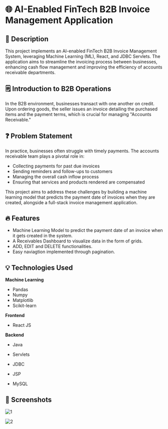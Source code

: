 # 🌐 AI-Enabled FinTech B2B Invoice Management Application

## 📇 Description
This project implements an AI-enabled FinTech B2B Invoice Management System, leveraging Machine Learning (ML), React, and JDBC Servlets. The application aims to streamline the invoicing process between businesses, enhancing cash flow management and improving the efficiency of accounts receivable departments.

## 🗒️ Introduction to B2B Operations
In the B2B environment, businesses transact with one another on credit. Upon ordering goods, the seller issues an invoice detailing the purchased items and the payment terms, which is crucial for managing "Accounts Receivable."

## ❓ Problem Statement
In practice, businesses often struggle with timely payments. The accounts receivable team plays a pivotal role in:

- Collecting payments for past due invoices
- Sending reminders and follow-ups to customers
- Managing the overall cash inflow process
- Ensuring that services and products rendered are compensated

This project aims to address these challenges by building a machine learning model that predicts the payment date of invoices when they are created, alongside a full-stack invoice management application.

## 🔥 Features

- Machine Learning Model to predict the payment date of an invoice when it gets created in the system.
- A Receivables Dashboard to visualize data in the form of grids.
- ADD, EDIT and DELETE functionalities.
- Easy naviagtion implemented through pagination.

## 💡 Technologies Used

**Machine Learning**
- Pandas
- Numpy
- Matplotlib
- Scikit-learn

**Frontend**
- React JS

**Backend**
- Java
- Servlets
- JDBC

- JSP
- MySQL

## 📱 Screenshots

![1](https://github.com/user-attachments/assets/51073e82-2e87-45f8-8484-13b8047896dd)

![2](https://github.com/user-attachments/assets/8ef76b96-b71b-4937-a8f4-42f199b0c92a)

